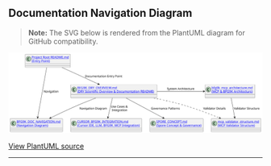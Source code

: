 ## Documentation Navigation Diagram

> **Note:** The SVG below is rendered from the PlantUML diagram for GitHub compatibility.

![Documentation Navigation Diagram](BFG9K_Documentation_Navigation.svg)

[View PlantUML source](BFG9K_Documentation_Navigation.puml)

---

